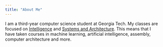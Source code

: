 ```yaml
---
title: "About Me"
---
```


I am a third-year computer science student at Georgia Tech. My classes are focused on [Intelligence](https://www.cc.gatech.edu/content/intelligence) and [Systems and Architecture](https://www.cc.gatech.edu/content/systems-architecture). This means that I have taken courses in machine learning, artificial intelligence, assembly, computer architecture and more.

